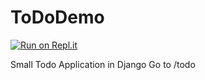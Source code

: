 # ToDoDemo

[![Run on Repl.it](https://repl.it/badge/github/arpitkulria/ToDoDemo)](https://repl.it/github/arpitkulria/ToDoDemo)

Small Todo Application in Django
Go to /todo

